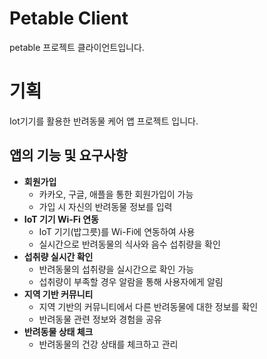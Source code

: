 # Petable Client
petable 프로젝트 클라이언트입니다.

# 기획
Iot기기를 활용한 반려동물 케어 앱 프로젝트 입니다.

## 앱의 기능 및 요구사항

- **회원가입**
    - 카카오, 구글, 애플을 통한 회원가입이 가능
    - 가입 시 자신의 반려동물 정보를 입력
- **IoT 기기 Wi-Fi 연동**
    - IoT 기기(밥그릇)를 Wi-Fi에 연동하여 사용
    - 실시간으로 반려동물의 식사와 음수 섭취량을 확인
- **섭취량 실시간 확인**
    - 반려동물의 섭취량을 실시간으로 확인 가능
    - 섭취량이 부족할 경우 알람을 통해 사용자에게 알림
- **지역 기반 커뮤니티**
    - 지역 기반의 커뮤니티에서 다른 반려동물에 대한 정보를 확인
    - 반려동물 관련 정보와 경험을 공유
- **반려동물 상태 체크**
    - 반려동물의 건강 상태를 체크하고 관리


